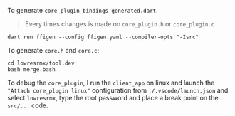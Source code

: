 To generate `core_plugin_bindings_generated.dart`.

> Every times changes is made on `core_plugin.h` or `core_plugin.c`

    dart run ffigen --config ffigen.yaml --compiler-opts "-Isrc"

To generate `core.h` and `core.c`:

    cd lowresrmx/tool.dev
    bash merge.bash

To debug the `core_plugin`, I run the `client_app` on linux and launch the `"Attach core_plugin linux"` configuration from `./.vscode/launch.json` and select `lowresrmx`, type the root password and place a break point on the `src/...` code.
